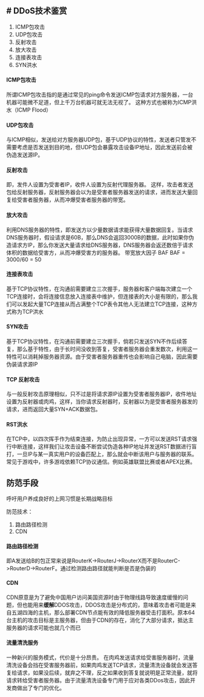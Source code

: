 ## # DDoS技术鉴赏
1. ICMP包攻击
2. UDP包攻击 
3. 反射攻击
4. 放大攻击
5. 连接表攻击
6. SYN洪水

#### ICMP包攻击
所谓ICMP包攻击指的是通过常见的ping命令发送ICMP包请求对方服务器，一台机器可能微不足道，但上千万台机器可就无法无视了。
这种方式也被称为ICMP洪水（ICMP Flood）

#### UDP包攻击
与ICMP相似，发送给对方服务器UDP包，基于UDP协议的特性，发送者只管发不需要考虑是否发送到目的地，但UDP包会暴露攻击设备IP地址，因此发送前会被伪造发送源IP。

#### 反射攻击
即，发件人设置为受害者IP，收件人设置为反射代理服务器。
这样，攻击者发送包给反射服务器，反射服务器会以为是受害者服务器发送的请求，进而发送大量回复给受害者服务器，从而冲爆受害者服务器的带宽。

#### 放大攻击
利用DNS服务器的特性，即发送方以少量数据请求能获得大量数据回复。当请求DNS服务器时，假设请求是60B，那么DNS会返回3000B的数据，此时如果你伪造请求方IP，那么你发送大量请求给DNS服务器，DNS服务器会返还数倍于请求体积的数据给受害方，从而冲爆受害方的服务器。
带宽放大因子 BAF
BAF = 3000/60 = 50

#### 连接表攻击
基于TCP协议特性，在沟通前需要建立三次握手，服务器和客户端每次建立一个TCP连接时，会将连接信息放入连接表中维护，但连接表的大小是有限的，那么我们可以发起大量TCP连接从而占满整个TCP表令其他人无法建立TCP连接，这种方式称为TCP洪水

#### SYN攻击
基于TCP协议特性，在沟通前需要建立三次握手，倘若只发送SYN不作后续答复，那么基于特性，由于长时间没收到答复，受害者服务器会重发数次，利用这一特性可以消耗掉服务器资源。由于受害者服务器重传也会影响自己电脑，因此需要伪装请求源IP

#### TCP 反射攻击
与一般反射攻击原理相似，只不过是将请求源IP设置为受害者服务器IP，收件地址设置为反射器或肉鸡，这样，当你请求反射器时，反射器以为是受害者服务器发的请求，进而返回大量SYN+ACK数据包。

#### RST洪水
在TCP中，以四次挥手作为结束连接，为防止出现异常，一方可以发送RST请求强行中断连接，这样我们让攻击设备不断尝试伪造各种IP地址并发送RST数据进行盲打，一旦IP与某一真实用户的设备匹配上，那么就会中断该用户与服务器的联系。
常见于游戏中，许多游戏依赖TCP协议通信。例如英雄联盟比赛或者APEX比赛。

## 防范手段
呼吁用户养成良好的上网习惯是长期战略目标

防范技术：
1. 路由路径检测
2. CDN

#### 路由路径检测
即A发送给B的包正常来说是RouterK->RouterJ->RouterX而不是RouterC->RouterD->RouterF。通过检测路由路径就能判断是否是伪装的

#### CDN
CDN原意是为了避免中国用户访问美国资源时由于物理线路导致速度缓慢的问题，但也能用来**缓解**DDOS攻击，DDOS攻击是分布式的，意味着攻击者可能是来自五湖四海的主机，那么部署CDN节点能有效的降低服务器受击打面积。原本64台主机的攻击目标是主服务器，但由于CDN的存在，消化了大部分请求，抵达主服务器的请求可能也就几个而已

#### 流量清洗服务
一种新兴的服务模式，代价是十分昂贵。
在肉鸡发送请求给受害服务器时，流量清洗设备会挡在受害服务器前，如果肉鸡发送TCP请求，流量清洗设备就会发送答复给请求，如果没后续，就弃之不理，反之如果收到答复就说明是正常流量，就将请求转给受害者服务器。由于流量清洗设备专门用于应对各类DDos攻击，因此开发商做出了专门的优化。